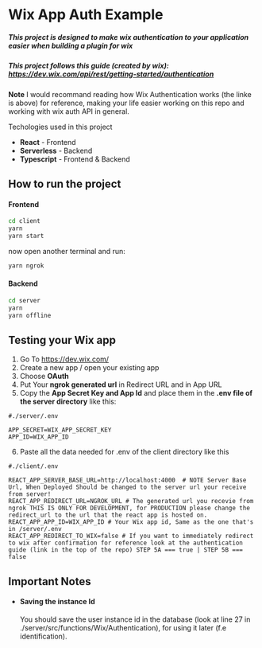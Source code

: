 # Wix App Auth Example

##### This project is designed to make wix authentication to your application easier when building a plugin for wix

##### This project follows this guide (created by wix): https://dev.wix.com/api/rest/getting-started/authentication

**Note** I would recommand reading how Wix Authentication works (the linke is above) for reference, making your life easier working on this repo and working with wix auth API in general.

Techologies used in this project

- **React** - Frontend
- **Serverless** - Backend
- **Typescript** - Frontend & Backend

## How to run the project

#### Frontend

```sh
cd client
yarn
yarn start
```

now open another terminal and run:

```sh
yarn ngrok
```

#### Backend

```sh
cd server
yarn
yarn offline
```

## Testing your Wix app

1. Go To https://dev.wix.com/
2. Create a new app / open your existing app
3. Choose **OAuth**
4. Put Your **ngrok generated url** in Redirect URL and in App URL
5. Copy the **App Secret Key and App Id** and place them in the **.env file of the server directory** like this:

```
#./server/.env

APP_SECRET=WIX_APP_SECRET_KEY
APP_ID=WIX_APP_ID
```

6. Paste all the data needed for .env of the client directory like this

```
#./client/.env

REACT_APP_SERVER_BASE_URL=http://localhost:4000  # NOTE Server Base Url, When Deployed Should be changed to the server url your receive from server!
REACT_APP_REDIRECT_URL=NGROK_URL # The generated url you recevie from ngrok THIS IS ONLY FOR DEVELOPMENT, for PRODUCTION please change the redirect_url to the url that the react app is hosted on.
REACT_APP_APP_ID=WIX_APP_ID # Your Wix app id, Same as the one that's in /server/.env
REACT_APP_REDIRECT_TO_WIX=false # If you want to immediately redirect to wix after confirmation for reference look at the authentication guide (link in the top of the repo) STEP 5A === true | STEP 5B === false
```

## Important Notes

- #### Saving the instance Id
  You should save the user instance id in the database (look at line 27 in ./server/src/functions/Wix/Authentication), for using it later (f.e identification).
